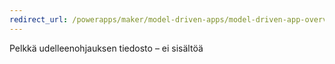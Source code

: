 ```yaml
---
redirect_url: /powerapps/maker/model-driven-apps/model-driven-app-overview
---
```

Pelkkä udelleenohjauksen tiedosto – ei sisältöä